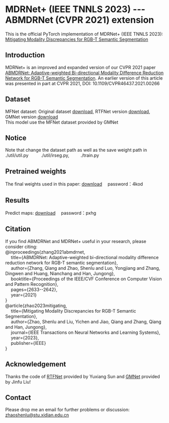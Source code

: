 # MDRNet+ (IEEE TNNLS 2023) --- ABMDRNet (CVPR 2021) extension
This is the official PyTorch implementation of MDRNet+ (IEEE TNNLS 2023): [Mitigating Modality Discrepancies for RGB-T Semantic Segmentation](https://ieeexplore.ieee.org/document/10008228)
## Introduction
MDRNet+ is an improved and expanded version of our CVPR 2021 paper [ABMDRNet: Adaptive-weighted Bi-directional Modality Difference Reduction Network for RGB-T Semantic Segmentation](https://ieeexplore.ieee.org/document/9578077). An earlier version of this article was presented in part at CVPR 2021, DOI: 10.1109/CVPR46437.2021.00266
## Dataset
MFNet dataset: Original dataset [download](https://www.mi.t.u-tokyo.ac.jp/static/projects/mil_multispectral/), RTFNet version [download](https://github.com/yuxiangsun/RTFNet), GMNet version [download](https://github.com/Jinfu0913/GMNet)  
This model use the MFNet dataset provided by GMNet
## Notice
Note that change the dataset path as well as the save weight path in  
./util/util.py &ensp; &ensp;&ensp; &ensp;./util/irseg.py,&ensp; &ensp;&ensp; &ensp;./train.py
## Pretrained weights
The final weights used in this paper: [download](https://pan.baidu.com/s/1wolrOPNvQrOrIQtrwGm_jw) &ensp;&ensp;password：4kod
## Results
Predict maps: [download](https://pan.baidu.com/s/1KL65FQBue8Q5MIdayE-7Sg) &ensp;&ensp;password：pxhg
## Citation
If you find ABMDRNet and MDRNet+ useful in your research, please consider citing:<br>
@inproceedings{zhang2021abmdrnet,  
              &ensp; &ensp;title={ABMDRNet: Adaptive-weighted bi-directional modality difference reduction network for RGB-T semantic segmentation},  
              &ensp; &ensp;author={Zhang, Qiang and Zhao, Shenlu and Luo, Yongjiang and Zhang, Dingwen and Huang, Nianchang and Han, Jungong},  
  &ensp; &ensp;booktitle={Proceedings of the IEEE/CVF Conference on Computer Vision and Pattern Recognition},  
  &ensp; &ensp;pages={2633--2642},  
  &ensp; &ensp;year={2021}  
}    <br>
@article{zhao2023mitigating,  
  &ensp; &ensp;title={Mitigating Modality Discrepancies for RGB-T Semantic Segmentation},  
  &ensp; &ensp;author={Zhao, Shenlu and Liu, Yichen and Jiao, Qiang and Zhang, Qiang and Han, Jungong},  
  &ensp; &ensp;journal={IEEE Transactions on Neural Networks and Learning Systems},  
  &ensp; &ensp;year={2023},  
  &ensp; &ensp;publisher={IEEE}  
}
## Acknowledgement
Thanks the code of [RTFNet](https://github.com/yuxiangsun/RTFNet) provided by Yuxiang Sun and [GMNet](https://github.com/Jinfu0913/GMNet) provided by Jinfu Liu!
## Contact
Please drop me an email for further problems or discussion: zhaoshenlu@stu.xidian.edu.cn
